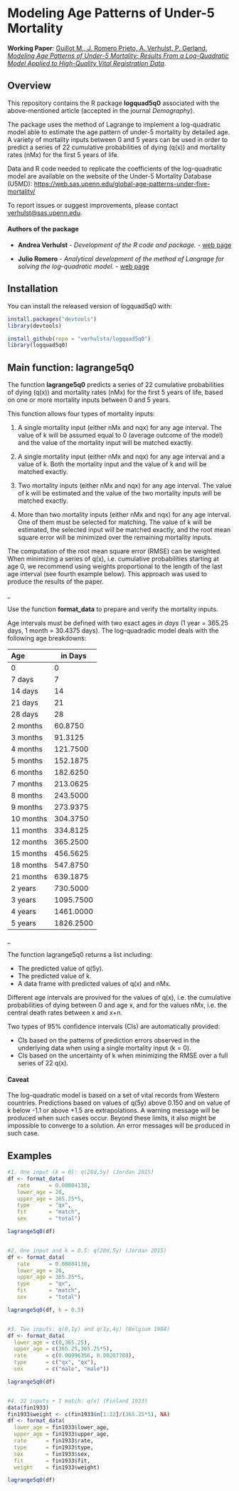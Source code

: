 
<!-- README.md is generated from README.Rmd. Please edit that file -->

# Modeling Age Patterns of Under-5 Mortality

<!-- badges: start -->
<!-- badges: end -->

**Working Paper**: [Guillot M., J. Romero Prieto, A. Verhulst, P.
Gerland. *Modeling Age Patterns of Under-5 Mortality: Results From a
Log-Quadratic Model Applied to High-Quality Vital Registration
Data*](https://repository.upenn.edu/psc_publications/54/).

## Overview

This repository contains the R package **logquad5q0** associated with
the above-mentioned article (accepted in the journal *Demography*).

The package uses the method of Lagrange to implement a log-quadratic
model able to estimate the age pattern of under-5 mortality by detailed
age. A variety of mortality inputs between 0 and 5 years can be used in
order to predict a series of 22 cumulative probabilities of dying (q(x))
and mortality rates (nMx) for the first 5 years of life.

Data and R code needed to replicate the coefficients of the
log-quadratic model are available on the website of the Under-5
Mortality Database (U5MD):
<https://web.sas.upenn.edu/global-age-patterns-under-five-mortality/>

To report issues or suggest improvements, please contact
verhulst@sas.upenn.edu.

#### Authors of the package

-   **Andrea Verhulst** - *Development of the R code and package.* -
    [web page](https://www.pop.upenn.edu/bio/andrea-verhulst)

-   **Julio Romero** - *Analytical development of the method of Langrage
    for solving the log-quadratic model.* - [web
    page](https://www.lshtm.ac.uk/aboutus/people/romero-prieto.julio)

## Installation

You can install the released version of logquad5q0 with:

``` r
install.packages("devtools")
library(devtools)

install_github(repo = "verhulsta/logquad5q0")
library(logquad5q0)
```

## Main function: lagrange5q0

The function **lagrange5q0** predicts a series of 22 cumulative
probabilities of dying (q(x)) and mortality rates (nMx) for the first 5
years of life, based on one or more mortality inputs between 0 and 5
years.

This function allows four types of mortality inputs:

1.  A single mortality input (either nMx and nqx) for any age interval.
    The value of k will be assumed equal to 0 (average outcome of the
    model) and the value of the mortality input will be matched exactly.

2.  A single mortality input (either nMx and nqx) for any age interval
    and a value of k. Both the mortality input and the value of k and
    will be matched exactly.

3.  Two mortality inputs (either nMx and nqx) for any age interval. The
    value of k will be estimated and the value of the two mortality
    inputs will be matched exactly.

4.  More than two mortality inputs (either nMx and nqx) for any age
    interval. One of them must be selected for matching. The value of k
    will be estimated, the selected input will be matched exactly, and
    the root mean square error will be minimized over the remaining
    mortality inputs.

The computation of the root mean square error (RMSE) can be weighted.
When minimizing a series of q(x), i.e. cumulative probabilities starting
at age 0, we recommend using weights proportional to the length of the
last age interval (see fourth example below). This approach was used to
produce the results of the paper.

\_

Use the function **format\_data** to prepare and verify the mortality
inputs.

Age intervals must be defined with two exact ages *in days* (1 year =
365.25 days, 1 month = 30.4375 days). The log-quadradic model deals with
the following age breakdowns:

| Age       | in Days   |
|:----------|-----------|
| 0         | 0         |
| 7 days    | 7         |
| 14 days   | 14        |
| 21 days   | 21        |
| 28 days   | 28        |
| 2 months  | 60.8750   |
| 3 months  | 91.3125   |
| 4 months  | 121.7500  |
| 5 months  | 152.1875  |
| 6 months  | 182.6250  |
| 7 months  | 213.0625  |
| 8 months  | 243.5000  |
| 9 months  | 273.9375  |
| 10 months | 304.3750  |
| 11 months | 334.8125  |
| 12 months | 365.2500  |
| 15 months | 456.5625  |
| 18 months | 547.8750  |
| 21 months | 639.1875  |
| 2 years   | 730.5000  |
| 3 years   | 1095.7500 |
| 4 years   | 1461.0000 |
| 5 years   | 1826.2500 |

\_

The function lagrange5q0 returns a list including:

-   The predicted value of q(5y).
-   The predicted value of k.
-   A data frame with predicted values of q(x) and nMx.

Different age intervals are provived for the values of q(x), i.e. the
cumulative probabilities of dying between 0 and age x, and for the
values nMx, i.e. the central death rates between x and x+n.

Two types of 95% confidence intervals (CIs) are automatically provided:

-   CIs based on the patterns of prediction errors observed in the
    underlying data when using a single mortality input (k = 0).
-   CIs based on the uncertainty of k when minimizing the RMSE over a
    full series of 22 q(x).

#### Caveat

The log-quadratic model is based on a set of vital records from Western
countries. Predictions based on values of q(5y) above 0.150 and on value
of k below -1.1 or above +1.5 are extrapolations. A warning message will
be produced when such cases occur. Beyond these limits, it also might be
impossible to converge to a solution. An error messages will be produced
in such case.

## Examples

``` r
#1. One input (k = 0): q(28d,5y) (Jordan 2015)
df <- format_data(
   rate      = 0.00804138,
   lower_age = 28,
   upper_age = 365.25*5,
   type      = "qx",
   fit       = "match",
   sex       = "total")

lagrange5q0(df)


#2. One input and k = 0.5: q(28d,5y) (Jordan 2015)
df <- format_data(
   rate      = 0.00804138,
   lower_age = 28,
   upper_age = 365.25*5,
   type      = "qx",
   fit       = "match",
   sex       = "total")

lagrange5q0(df, k = 0.5)


#3. Two inputs: q(0,1y) and q(1y,4y) (Belgium 1984)
df <- format_data(
  lower_age = c(0,365.25),
  upper_age = c(365.25,365.25*5),
  rate      = c(0.00996356, 0.00207788),
  type      = c("qx", "qx"),
  sex       = c("male", "male"))

lagrange5q0(df)


#4. 22 inputs + 1 match: q(x) (Finland 1933)
data(fin1933)
fin1933$weight <- c(fin1933$n[1:22]/(365.25*5), NA) 
df <- format_data(
  lower_age = fin1933$lower_age,
  upper_age = fin1933$upper_age,
  rate      = fin1933$rate,
  type      = fin1933$type,
  sex       = fin1933$sex,
  fit       = fin1933$fit,
  weight    = fin1933$weight)

lagrange5q0(df)
```
